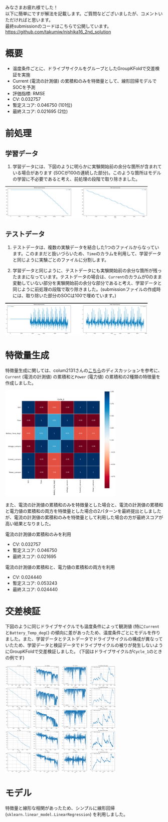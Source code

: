 みなさまお疲れ様でした！  
以下に簡単にですが解法を記載します。ご質問などございましたが、コメントいただければと思います。  
最終submissionのコードはこちらで公開しています。  
https://github.com/takumiw/nishika16_2nd_solution

# 概要
- 温度条件ごとに、ドライブサイクルをグループとしたGroupKFoldで交差検証を実施
- Current (電流の計測値) の累積和のみを特徴量として、線形回帰モデルでSOCを予測
- 評価指標: RMSE
- CV: 0.032757
- 暫定スコア: 0.046750 (101位)
- 最終スコア: 0.021695 (2位)

# 前処理
## 学習データ
1. 学習データには、下図のように明らかに実験開始前の余分な箇所が含まれている場合があります (SOCが100の連続した部分)。このような箇所はモデルの学習に不必要であると考え、前処理の段階で取り除きました。

<img src="img/train_preprocess.png" width=90%>

## テストデータ
1. テストデータは、複数の実験データを結合した1つのファイルからなっています。このままだと扱いづらいため、`Time`のカラムを利用して、学習データと同じように実験ごとのファイルに分割します。

2. 学習データと同じように、テストデータにも実験開始前の余分な箇所が残ったままになっています。テストデータの場合は、`Current`のカラムが0のまま変動していない部分を実験開始前の余分な部分であると考え、学習データと同じように前処理の段階で取り除きました。(submissionファイルの作成時には、取り除いた部分のSOCは100で埋めています。)

<img src="img/test_preprocess.png" width=90%>

# 特徴量生成
特徴量生成に関しては、colum2131さんの[こちら](https://www.nishika.com/competitions/16/topics/117)のディスカッションを参考に、`Current` (電流の計測値) の累積和と`Power` (電力値) の累積和の2種類の特徴量を作成しました。  

<img src="img/corr.png" width=70%>

また、電流の計測値の累積和のみを特徴量とした場合と、電流の計測値の累積和と電力値の累積和の両方を特徴量とした場合の2パターンを最終提出としましたが、電流の計測値の累積和のみを特徴量として利用した場合の方が最終スコアが高い結果となりました。  

電流の計測値の累積和のみを利用
- CV: 0.032757
- 暫定スコア: 0.046750
- 最終スコア: 0.021695  

電流の計測値の累積和と、電力値の累積和の両方を利用
- CV: 0.024440
- 暫定スコア: 0.053243
- 最終スコア: 0.024440


# 交差検証
下図のように同じドライブサイクルでも温度条件によって観測値 (特に`Current`と`Battery_Temp_degC`) の傾向に差があったため、温度条件ごとにモデルを作りました。また、学習データとテストデータでドライブサイクルの構成が異なっていたため、学習データと検証データでドライブサイクルの被りが発生しないようにGroupKFoldで交差検証しました。 (下図はドライブサイクルが`Cycle_1`のときの例です)

<img src="img/temperature.png" width=70%>

# モデル
特徴量と線形な相関があったため、シンプルに線形回帰 (`sklearn.linear_model.LinearRegression`) を利用しました。